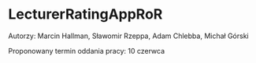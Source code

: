 # LecturerRatingAppRoR

Autorzy: Marcin Hallman, Sławomir Rzeppa, Adam Chlebba, Michał Górski

Proponowany termin oddania pracy: 10 czerwca
